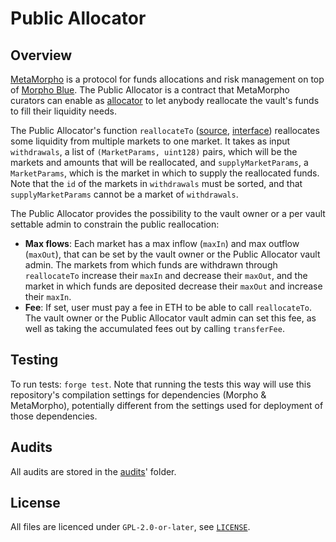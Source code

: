 # Public Allocator

## Overview

[MetaMorpho](https://github.com/morpho-org/metamorpho) is a protocol for funds allocations and risk management on top of [Morpho Blue](https://github.com/morpho-org/morpho-blue). The Public Allocator is a contract that MetaMorpho curators can enable as [allocator](https://github.com/morpho-org/metamorpho?tab=readme-ov-file#allocator) to let anybody reallocate the vault's funds to fill their liquidity needs.

The Public Allocator's function `reallocateTo` ([source](https://github.com/morpho-org/public-allocator/blob/7271fbd60881ff32a466a588f99344c6bf72629a/src/PublicAllocator.sol#L108), [interface](https://github.com/morpho-org/public-allocator/blob/7271fbd60881ff32a466a588f99344c6bf72629a/src/interfaces/IPublicAllocator.sol#L62)) reallocates some liquidity from multiple markets to one market. It takes as input `withdrawals`, a list of `(MarketParams, uint128)` pairs, which will be the markets and amounts that will be reallocated, and `supplyMarketParams`, a `MarketParams`, which is the market in which to supply the reallocated funds. Note that the `id` of the markets in `withdrawals` must be sorted, and that `supplyMarketParams` cannot be a market of `withdrawals`.

The Public Allocator provides the possibility to the vault owner or a per vault settable admin to constrain the public reallocation:
- **Max flows**: Each market has a max inflow (`maxIn`) and max outflow (`maxOut`), that can be set by the vault owner or the Public Allocator vault admin. The markets from which funds are withdrawn through `reallocateTo` increase their `maxIn` and decrease their `maxOut`, and the market in which funds are deposited decrease their `maxOut` and increase their `maxIn`.
- **Fee**: If set, user must pay a fee in ETH to be able to call `reallocateTo`. The vault owner or the Public Allocator vault admin can set this fee, as well as taking the accumulated fees out by calling `transferFee`.

## Testing

To run tests: `forge test`. Note that running the tests this way will use this repository's compilation settings for dependencies (Morpho & MetaMorpho), potentially different from the settings used for deployment of those dependencies.

## Audits

All audits are stored in the [audits](./audits/)' folder.

## License

All files are licenced under `GPL-2.0-or-later`, see [`LICENSE`](./LICENSE).
